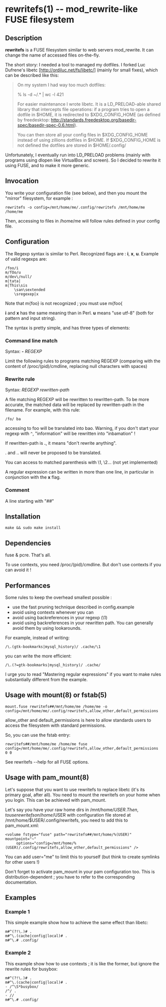rewritefs(1) -- mod_rewrite-like FUSE filesystem
================================================

## Description

**rewritefs** is a FUSE filesystem similar to web servers mod_rewrite. It can
change the name of accessed files on-the-fly.

The short story: I needed a tool to managed my dotfiles. I forked Luc Dufrene's
libetc [http://ordiluc.net/fs/libetc/] (mainly for small fixes), which can be
described like this:

>On my system I had way too much dotfiles:
>
>% ls -d ~/.* | wc -l
>421
>
>For easier maintenance I wrote libetc. It is a LD\_PRELOAD-able shared library
>that intercepts file operations: if a program tries to open a dotfile in
>$HOME, it is redirected to $XDG\_CONFIG\_HOME (as defined by freedesktop:
>http://standards.freedesktop.org/basedir-spec/basedir-spec-0.6.html).
>
>You can then store all your config files in $XDG\_CONFIG\_HOME instead of using
>zillions dotfiles in $HOME. If $XDG\_CONFIG\_HOME is not defined the dotfiles
>are stored in $HOME/.config/

Unfortunately, I eventually run into LD\_PRELOAD problems (mainly with programs
using dlopen like VirtualBox and screen). So I decided to rewrite it using
FUSE, and to make it more generic.

## Invocation

You write your configuration file (see below), and then you mount the "mirror"
filesystem, for example :

    rewritefs -o config=/mnt/home/me/.config/rewritefs /mnt/home/me /home/me
 
Then, accessing to files in /home/me will follow rules defined in your config
file.

## Configuration

The Regexp syntax is similar to Perl. Recognized flags are : **i**, **x**, **u**.
Example of valid regexps are:

    /foo/i
    m/fOo/u
    m/dev\/null/
    m|tata|
    m|This\sis
        \san\sextended
        \sregexep|x

Note that m{foo} is not recognized ; you must use m{foo{

**i** and **x** has the same meaning than in Perl. **u** means "use utf-8" (both for
pattern and input string).



The syntax is pretty simple, and has three types of elements:

### Command line match
 
Syntax: **-** _REGEXP_
  
Limit the following rules to programs matching REGEXP (comparing with the
content of /proc/(pid)/cmdline, replacing null characters with spaces)
  
### Rewrite rule
 
Syntax: _REGEXP_ _rewritten-path_
  
A file matching REGEXP will be rewritten to rewritten-path. To be more
accurate, the matched data will be replaced by rewritten-path in the 
filename. For example, with this rule:

    /fo/ ba

accessing to foo will be translated into bao. Warning, if you don't
start your regexp with `^`, "information" will be rewritten into
"inbamation" !
  
If rewritten-path is **.**, it means "don't rewrite anything".
  
. and .. will never be proposed to be translated.
  
You can access to matched parenthesis with \1, \2... (not yet implemented)

A regular expression can be written in more than one line, in particular in
conjunction with the **x** flag.
 
### Comment
  
A line starting with "##"

## Installation

    make && sudo make install

## Dependencies

fuse & pcre. That's all.

To use contexts, you need /proc/(pid)/cmdline. But don't use contexts if you
can avoid it !

## Performances
 
Some rules to keep the overhead smallest possible :

- use the fast pruning technique described in config.example
- avoid using contexts whenever you can
- avoid using backreferences in your regexp (\1)
- avoid using backreferences in your rewritten path. You can generally avoid
  them by using lookarounds.
  
For example, instead of writing:

    /\.(gtk-bookmarks|mysql_history)/ .cache/\1

you can write the more efficient:

    /\.(?=gtk-bookmarks|mysql_history)/ .cache/

I urge you to read "Mastering regular expressions" if you want to make
rules substantially different from the example.

## Usage with mount(8) or fstab(5)

    mount.fuse rewritefs##/mnt/home/me /home/me -o config=/mnt/home/me/.config/rewritefs,allow_other,default_permissions
 
allow\_other and default\_permissions is here to allow standards users to access
the filesystem with standard permissions.
 
So, you can use the fstab entry:
 
    rewritefs##/mnt/home/me /home/me fuse config=/mnt/home/me/.config/rewritefs,allow_other,default_permissions 0 0
 
See rewritefs --help for all FUSE options.

## Usage with pam_mount(8)

Let's suppose that you want to use rewritefs to replace libetc (it's its
primary goal, after all). You need to mount the rewritefs on your home when 
you login. This can be achieved with pam_mount.
 
Let's say you have your raw home dirs in /mnt/home/$USER. Then, to use
rewritefs on /home/$USER with configuration file stored at
/mnt/home/$USER/.config/rewritefs, you need to add this to pam_mount.xml:
 
    <volume fstype="fuse" path="rewritefs##/mnt/home/%(USER)" mountpoint="~"
         options="config=/mnt/home/%(USER)/.config/rewritefs,allow_other,default_permissions" />

You can add user="me" to limit this to yourself (but think to create symlinks
for other users !)
 
Don't forget to activate pam_mount in your pam configuration too. This is
distribution-dependent ; you have to refer to the corresponding documentation.

## Examples

### Example 1

This simple example show how to achieve the same effect than libetc:

    m#^(?!\.)# .
    m#^\.(cache|config|local)# .
    m#^\.# .config/


### Example 2

This example show how to use contexts ; it is like the former, but ignore the rewrite
rules for busybox:

    m#^(?!\.)# .
    m#^\.(cache|config|local)# .
    - /^\S*busybox/
    /^/ .
    - //
    m#^\.# .config/
